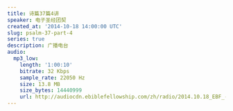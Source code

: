 ```yaml
---
title: 诗篇37篇4讲
speaker: 电子圣经团契
created_at: '2014-10-18 14:00:00 UTC'
slug: psalm-37-part-4
series: true
description: 广播电台
audio:
  mp3_low:
    length: '1:00:10'
    bitrate: 32 Kbps
    sample_rate: 22050 Hz
    size: 13.8 MB
    size_bytes: 14440999
    url: http://audiocdn.ebiblefellowship.com/zh/radio/2014.10.18_EBF_-_Psalm_37_Part_4.mp3
---
```

